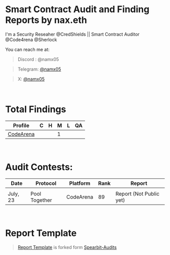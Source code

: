 # Smart Contract Audit and Finding Reports by nax.eth

I'm a Security Reseaher @CredShields || Smart Contract Auditor @Code4rena @Sherlock

You can reach me at:

> Discord : @namx05

> Telegram: [@namx05](https://t.me/namx05)

> X: [@namx05](https://twitter.com/namx05)

<br>

# Total Findings

| Profile                                    | C   | H   | M   | L   | QA  |
| ------------------------------------------ | --- | --- | --- | --- | --- |
| [CodeArena](https://code4rena.com/@namx05) |     |     | 1   |     |     |

<!--
| [Sherlock](https://sherlock.xyz/)          |     |     |     |     |     |
| [CodeHawks](https://www.codehawks.com/)    |     |     |     |     |     |
| Private                                   |     |     |     |     |     |
-->

<br>

# Audit Contests:

| Date     | Protocol      | Platform  | Rank | Report                  |
| -------- | ------------- | --------- | ---- | ----------------------- |
|          |               |           |      |                         |
| July, 23 | Pool Together | CodeArena | 89   | Report (Not Public yet) |

<br>

# Report Template

> [Report Template](Report_Template.md) is forked form [Spearbit-Audits](https://github.com/spearbit-audits/report-template/blob/main/report.md)
